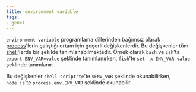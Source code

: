 ```yaml
---
title: environment variable
tags:
- genel
---
```


`environment variable` programlama dillerinden bağımsız olarak [process](/process)'lerin çalıştığı ortam için geçerli değişkenlerdir. Bu değişkenler tüm [shell](/shell)'lerde bir şekilde tanımlanabilmektedir. Örnek olarak `bash` ve `zsh`'ta `export ENV_VAR=value` şeklinde tanımlanırken, `fish`'te `set -x ENV_VAR value` şeklinde tanımlanır.

Bu değişkenler `shell script'te`'te `$ENV_VAR` şeklinde okunabilirken, `node.js`'te `process.env.ENV_VAR` şeklinde okunabilir.
